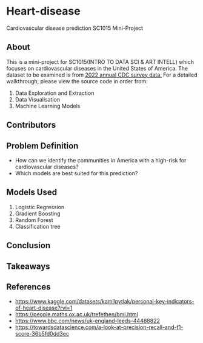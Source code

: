 # Heart-disease
Cardiovascular disease prediction SC1015 Mini-Project
## About
This is a mini-project for SC1015(INTRO TO DATA SCI & ART INTELL) which focuses on cardiovascular diseases in the United States of America. The dataset to be examined is from [2022 annual CDC survey data.](https://www.kaggle.com/datasets/kamilpytlak/personal-key-indicators-of-heart-disease?rvi=1)
For a detailed walkthrough, please view the source code in order from:
1. Data Exploration and Extraction
2. Data Visualisation
3. Machine Learning Models
## Contributors
## Problem Definition
- How can we identify the communities in America with a high-risk for cardiovascular diseases?
- Which models are best suited for this prediction?
## Models Used
1. Logistic Regression
2. Gradient Boosting
3. Random Forest
4. Classification tree
## Conclusion
## Takeaways
## References
- https://www.kaggle.com/datasets/kamilpytlak/personal-key-indicators-of-heart-disease?rvi=1
- https://people.maths.ox.ac.uk/trefethen/bmi.html
- https://www.bbc.com/news/uk-england-leeds-44488822
- https://towardsdatascience.com/a-look-at-precision-recall-and-f1-score-36b5fd0dd3ec
